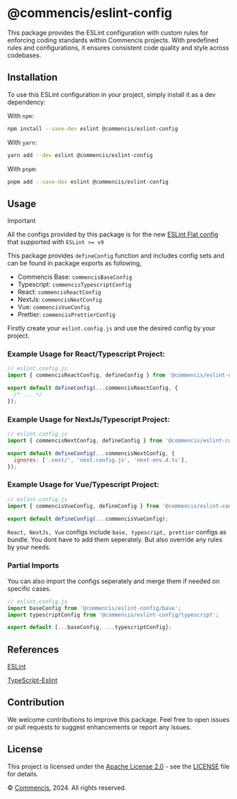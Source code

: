 # @commencis/eslint-config

This package provides the ESLint configuration with custom rules for enforcing coding standards within Commencis projects. With predefined rules and configurations, it ensures consistent code quality and style across codebases.

## Installation

To use this ESLint configuration in your project, simply install it as a dev dependency:

With `npm`:

```sh
npm install --save-dev eslint @commencis/eslint-config
```

With `yarn`:

```sh
yarn add --dev eslint @commencis/eslint-config
```

With `pnpm`:

```sh
pnpm add --save-dev eslint @commencis/eslint-config
```

## Usage

> [!IMPORTANT]
> All the configs provided by this package is for the new [ESLint Flat config](https://eslint.org/docs/latest/use/configure/configuration-files-new) that supported with `ESLint >= v9`

This package provides `defineConfig` function and includes config sets and can be found in package exports as following,

- Commencis Base: `commencisBaseConfig`
- Typescript: `commencisTypescriptConfig`
- React: `commencisReactConfig`
- NextJs: `commencisNextConfig`
- Vue: `commencisVueConfig`
- Prettier: `commencisPrettierConfig`

Firstly create your `eslint.config.js` and use the desired config by your project.

### Example Usage for React/Typescript Project:

```javascript
// eslint.config.js
import { commencisReactConfig, defineConfig } from '@commencis/eslint-config';

export default defineConfig(...commencisReactConfig, {
  /* ... */
});
```

### Example Usage for NextJs/Typescript Project:

```javascript
// eslint.config.js
import { commencisNextConfig, defineConfig } from '@commencis/eslint-config';

export default defineConfig(...commencisNextConfig, {
  ignores: ['.next/', 'next.config.js', 'next-env.d.ts'],
});
```

### Example Usage for Vue/Typescript Project:

```javascript
// eslint.config.js
import { commencisVueConfig, defineConfig } from '@commencis/eslint-config';

export default defineConfig(...commencisVueConfig);
```

`React, NextJs, Vue` configs include `base, typescript, prettier` configs as bundle. You dont have to add them seperately. But also override any rules by your needs.

### Partial Imports

You can also import the configs seperately and merge them if needed on specific cases.

```javascript
// eslint.config.js
import baseConfig from '@commencis/eslint-config/base';
import typescriptConfig from '@commencis/eslint-config/typescript';

export default [...baseConfig, ...typescriptConfig];
```

## References

[ESLint](https://eslint.org/docs/latest/)

[TypeScript-Eslint](https://typescript-eslint.io/packages/typescript-eslint#config)

## Contribution

We welcome contributions to improve this package. Feel free to open issues or pull requests to suggest enhancements or report any issues.

## License

This project is licensed under the [Apache License 2.0](https://opensource.org/licenses/Apache-2.0) - see the [LICENSE](./LICENSE) file for details.

© [Commencis](https://www.commencis.com/), 2024. All rights reserved.
